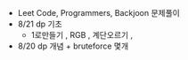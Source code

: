 - Leet Code, Programmers, Backjoon 문제풀이
- 8/21 dp 기초 
    - 1로만들기 , RGB , 계단오르기 , 
- 8/20 dp 개념 + bruteforce 몇개